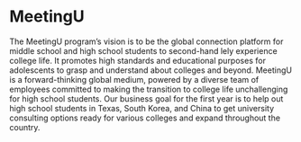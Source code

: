 # MeetingU

The MeetingU program’s vision is to be the global connection platform for middle school and high school students to second-hand lely experience college life. It promotes high standards and educational purposes for adolescents to grasp and understand about colleges and beyond. MeetingU is a forward-thinking global medium, powered by a diverse team of employees committed to making the transition to college life unchallenging for high school students. Our business goal for the first year is to help out high school students in Texas, South Korea, and China to get university consulting options ready for various colleges and expand throughout the country. 

